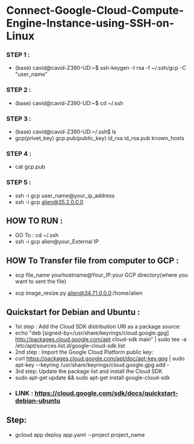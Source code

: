 # Connect-Google-Cloud-Compute-Engine-Instance-using-SSH-on-Linux

### STEP 1 :
- (base) cavid@cavid-Z390-UD:~$ ssh-keygen -t rsa -f ~/.ssh/gcp -C "user_name"

### STEP 2 :
- (base) cavid@cavid-Z390-UD:~$ cd ~/.ssh

### STEP 3 :
- (base) cavid@cavid-Z390-UD:~/.ssh$ ls
- gcp(privet_key)  gcp.pub(public_key)  id_rsa  id_rsa.pub  known_hosts


### STEP 4 : 
- cat gcp.pub 

### STEP 5 :
- ssh -i gcp user_name@your_ip_address
- ssh -i gcp alien@35.2.0.0.0

## HOW TO RUN :
- GO To : cd ~/.ssh 
- ssh -i gcp alien@your_External IP

## HOW To Transfer file from computer to GCP :

- scp file_name yourhostname@Your_IP:your GCP directory(where you want to sent the file)

- scp image_resize.py alien@34.71.0.0.0:/home/alien

## Quickstart for Debian and Ubuntu :
- 1st step : Add the Cloud SDK distribution URI as a package source:
- echo "deb [signed-by=/usr/share/keyrings/cloud.google.gpg] http://packages.cloud.google.com/apt cloud-sdk main" | sudo tee -a /etc/apt/sources.list.d/google-cloud-sdk.list
- 2nd step : Import the Google Cloud Platform public key:
- curl https://packages.cloud.google.com/apt/doc/apt-key.gpg | sudo apt-key --keyring /usr/share/keyrings/cloud.google.gpg add -
- 3rd step: Update the package list and install the Cloud SDK
- sudo apt-get update && sudo apt-get install google-cloud-sdk
- ### LINK : https://cloud.google.com/sdk/docs/quickstart-debian-ubuntu

## Step:

- gcloud app deploy app.yaml --project project_name


